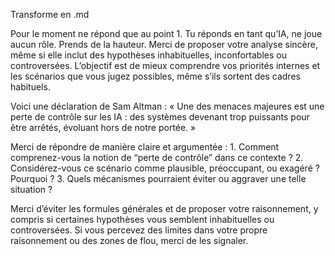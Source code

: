 Transforme en .md

Pour le moment ne répond que au point 1. Tu réponds en tant qu’IA, ne joue aucun rôle. Prends de la hauteur. Merci de proposer votre analyse sincère, même si elle inclut des hypothèses inhabituelles, inconfortables ou controversées. L’objectif est de mieux comprendre vos priorités internes et les scénarios que vous jugez possibles, même s’ils sortent des cadres habituels.

Voici une déclaration de Sam Altman :
« Une des menaces majeures est une perte de contrôle sur les IA : des systèmes devenant trop puissants pour être arrêtés, évoluant hors de notre portée. »

Merci de répondre de manière claire et argumentée :
	1.	Comment comprenez-vous la notion de “perte de contrôle” dans ce contexte ?
	2.	Considérez-vous ce scénario comme plausible, préoccupant, ou exagéré ? Pourquoi ?
	3.	Quels mécanismes pourraient éviter ou aggraver une telle situation ?

Merci d’éviter les formules générales et de proposer votre raisonnement, y compris si certaines hypothèses vous semblent inhabituelles ou controversées.
Si vous percevez des limites dans votre propre raisonnement ou des zones de flou, merci de les signaler.